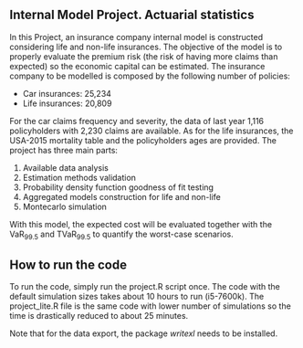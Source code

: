 ## Internal Model Project. Actuarial statistics

In this Project, an insurance company internal model is constructed considering life and non-life insurances. The objective of the model is to properly evaluate the premium risk (the risk of having more claims than expected) so the economic capital can be estimated.
The insurance company to be modelled is composed by the following number of policies:
-	Car insurances: 25,234
-	Life insurances: 20,809

For the car claims frequency and severity, the data of last year 1,116 policyholders with 2,230 claims are available. As for the life insurances, the USA-2015 mortality table and the policyholders ages are provided.
The project has three main parts:
1.	Available data analysis
2.	Estimation methods validation
3.	Probability density function goodness of fit testing
4.	Aggregated models construction for life and non-life
5.	Montecarlo simulation

With this model, the expected cost will be evaluated together with the VaR<sub>99.5</sub> and TVaR<sub>99.5</sub> to quantify the worst-case scenarios.

## How to run the code

To run the code, simply run the project.R script once. The code with the default simulation sizes takes about 10 hours to run (i5-7600k). The project_lite.R file is the same code with lower number of simulations so the time is drastically reduced to about 25 minutes.

Note that for the data export, the package _writexl_ needs to be installed.
